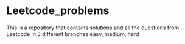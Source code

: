 # Leetcode_problems
This is a repository that contains solutions and all the questions from Leetcode in 3 different branches easy, medium, hard
